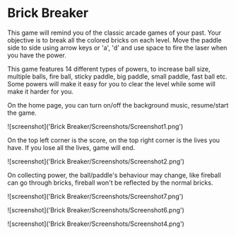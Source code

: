 # Brick Breaker
This game will remind you of the classic arcade games of your past. Your objective is to break all the colored bricks on each level. Move the paddle side to side using arrow keys or 'a', 'd' and use space to fire the laser when you have the power.

This game features 14 different types of powers, to increase ball size, multiple balls, fire ball, sticky paddle, big paddle, small paddle, fast ball etc. Some powers will make it easy for you to clear the level while some will make it harder for you.

On the home page, you can turn on/off the background music, resume/start the game.

![screenshot]('Brick Breaker/Screenshots/Screenshot1.png')

On the top left corner is the score, on the top right corner is the lives you have. If you lose all the lives, game will end.

![screenshot]('Brick Breaker/Screenshots/Screenshot2.png')

On collecting power, the ball/paddle's behaviour may change, like fireball can go through bricks, fireball won't be reflected by the normal bricks.

![screenshot]('Brick Breaker/Screenshots/Screenshot7.png')


![screenshot]('Brick Breaker/Screenshots/Screenshot6.png')


![screenshot]('Brick Breaker/Screenshots/Screenshot4.png')